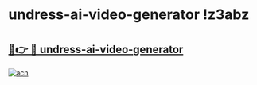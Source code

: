 # undress-ai-video-generator !z3abz

# <h2><a href="https://8rxj0s.esa.edu.pl?title=undress-ai-video-generator&ref=z3abz">🔗👉 🔴 undress-ai-video-generator</a></h2>

[![acn](https://github.com/user-attachments/assets/0f9c940e-d8b0-45ae-aac7-cd30a18b3e1c)](https://8rxj0s.esa.edu.pl?title=undress-ai-video-generator&ref=z3abz)

